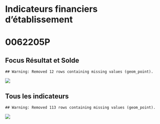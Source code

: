 Indicateurs financiers d’établissement
================

# 0062205P

## Focus Résultat et Solde

    ## Warning: Removed 12 rows containing missing values (geom_point).

![](/home/julien/repo/cpesr/RFC/Finances/Etablissements/0062205p_files/figure-gfm/etab.focus-1.png)<!-- -->

## Tous les indicateurs

    ## Warning: Removed 113 rows containing missing values (geom_point).

![](/home/julien/repo/cpesr/RFC/Finances/Etablissements/0062205p_files/figure-gfm/etab-1.png)<!-- -->
